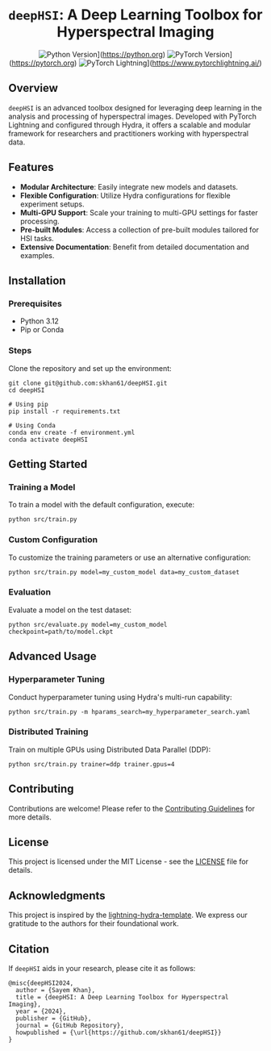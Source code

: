 <div align="center">

# `deepHSI`: A Deep Learning Toolbox for Hyperspectral Imaging

<!-- Badges -->
![Python Version](https://img.shields.io/badge/python-3.12-blue.svg)](https://python.org)
![PyTorch Version](https://img.shields.io/badge/PyTorch-2.0+-ee4c2c?logo=pytorch&logoColor=white)](https://pytorch.org)
![PyTorch Lightning](https://img.shields.io/badge/Lightning-2.0+-792ee5?logo=pytorchlightning&logoColor=white)](https://www.pytorchlightning.ai/)

</div>


## **Overview**
`deepHSI` is an advanced toolbox designed for leveraging deep learning in the analysis and processing of hyperspectral images. Developed with PyTorch Lightning and configured through Hydra, it offers a scalable and modular framework for researchers and practitioners working with hyperspectral data.

## **Features**
- **Modular Architecture**: Easily integrate new models and datasets.
- **Flexible Configuration**: Utilize Hydra configurations for flexible experiment setups.
- **Multi-GPU Support**: Scale your training to multi-GPU settings for faster processing.
- **Pre-built Modules**: Access a collection of pre-built modules tailored for HSI tasks.
- **Extensive Documentation**: Benefit from detailed documentation and examples.

## **Installation**

### Prerequisites
- Python 3.12
- Pip or Conda

### Steps
Clone the repository and set up the environment:

```shell
git clone git@github.com:skhan61/deepHSI.git
cd deepHSI

# Using pip
pip install -r requirements.txt

# Using Conda
conda env create -f environment.yml
conda activate deepHSI
```

## **Getting Started**

### Training a Model
To train a model with the default configuration, execute:

```shell
python src/train.py
```

### Custom Configuration
To customize the training parameters or use an alternative configuration:

```shell
python src/train.py model=my_custom_model data=my_custom_dataset
```

### Evaluation
Evaluate a model on the test dataset:

```shell
python src/evaluate.py model=my_custom_model checkpoint=path/to/model.ckpt
```

## **Advanced Usage**

### Hyperparameter Tuning
Conduct hyperparameter tuning using Hydra's multi-run capability:

```shell
python src/train.py -m hparams_search=my_hyperparameter_search.yaml
```

### Distributed Training
Train on multiple GPUs using Distributed Data Parallel (DDP):

```shell
python src/train.py trainer=ddp trainer.gpus=4
```

## **Contributing**
Contributions are welcome! Please refer to the [Contributing Guidelines](CONTRIBUTING.md) for more details.

## **License**
This project is licensed under the MIT License - see the [LICENSE](LICENSE.md) file for details.

## **Acknowledgments**
This project is inspired by the [lightning-hydra-template](https://github.com/ashleve/lightning-hydra-template). We express our gratitude to the authors for their foundational work.

## **Citation**
If `deepHSI` aids in your research, please cite it as follows:

```
@misc{deepHSI2024,
  author = {Sayem Khan},
  title = {deepHSI: A Deep Learning Toolbox for Hyperspectral Imaging},
  year = {2024},
  publisher = {GitHub},
  journal = {GitHub Repository},
  howpublished = {\url{https://github.com/skhan61/deepHSI}}
}
```
